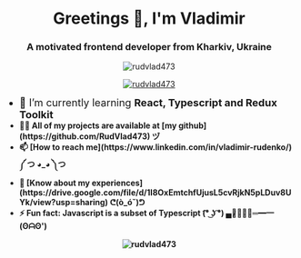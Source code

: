 <h1 align="center">Greetings 👋, I'm Vladimir</h1>
<h3 align="center">A motivated frontend developer from Kharkiv, Ukraine</h3>

<p align="center">
  <img src="https://komarev.com/ghpvc/?username=rudvlad473&label=Profile%20views&color=0e75b6&style=flat"
    alt="rudvlad473" />
</p>

<p align="center">
  <a href="https://github.com/ryo-ma/github-profile-trophy">
    <img src="https://github-profile-trophy.vercel.app/?username=rudvlad473" alt="rudvlad473" />
  </a>
</p>

<ul >
  <li style="font-size: 18px; margin-inline: auto;">
    🌱 I’m currently learning <b>React, Typescript and Redux Toolkit<b />
  </li>

  <li>
    👨‍💻 All of my projects are available at [my github](https://github.com/RudVlad473) <b>ヅ</b>
  </li>

  <li>
    📫 [How to reach me](https://www.linkedin.com/in/vladimir-rudenko/) <b>༼ つ ◕_◕ ༽つ</b>
  </li>

  <li>
    📄 [Know about my experiences](https://drive.google.com/file/d/1I8OxEmtchfUjusL5cvRjkN5pLDuv8UYk/view?usp=sharing)
    <b>ᕦ(ò_óˇ)ᕤ</b>
  </li>

  <li>
    ⚡ Fun fact: <b>Javascript is a subset of Typescript (͡° ͜ʖ ͡°) ▄︻̷̿┻̿═━一 (ʘᗩʘ')</b>
  </li>
</ul>

<p align="center">
  <img align="center"
    src="https://github-readme-stats.vercel.app/api/top-langs?username=rudvlad473&show_icons=true&locale=en&layout=compact"
    alt="rudvlad473" />
</p>
